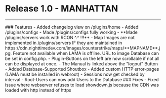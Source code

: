 
# Release 1.0 - MANHATTAN
<hr>
### Features  
- Added changelog view on /plugins/home  
- Added /plugins/configs  
- Made /plugins/configs fully working
- **Made /plugins/servers work with RCON ^.^ !!!**  
- Map Images are not implemented in /plugins/servers IF they are maintained in https://cdn.nighttimedev.com/images/counterstrike/maps/**MAPNAME**.jpg. Feature not available when LAMA is offline. URL to image Database can be set in config.php.
- Plugin-Buttons on the left are now scrollable if not all can be displayed at once.
- The Manual is linked above the "logout" Button
- Added Database-Supported Shoutbox
- Added custom HTTP error-pages (LAMA must be installed in webroot)
- Sessions now get checked by interval  
- Root-Users can now add Users to the Database
### Fixes
- Fixed issue where webserver refuses to load showdown,js because the CDN was loaded with http instead of https
<br>
